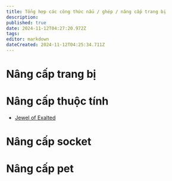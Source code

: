 ```yaml
---
title: Tổng hợp các công thức nấu / ghép / nâng cấp trang bị
description: 
published: true
date: 2024-11-12T04:27:20.972Z
tags: 
editor: markdown
dateCreated: 2024-11-12T04:25:34.711Z
---
```


# Nâng cấp trang bị

# Nâng cấp thuộc tính

- [Jewel of Exalted](/vi/craft/jewel-of-exalted)

# Nâng cấp socket

# Nâng cấp pet